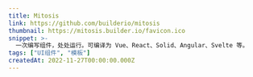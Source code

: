 ```yaml
---
title: Mitosis
link: https://github.com/builderio/mitosis
thumbnail: https://mitosis.builder.io/favicon.ico
snippet: >-
  一次编写组件，处处运行。可编译为 Vue、React、Solid、Angular、Svelte 等。
tags: ["UI组件", "模板"]
createdAt: 2022-11-27T00:00:00.000Z
---
```

